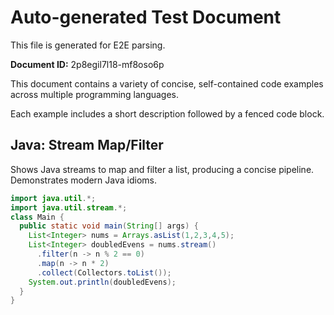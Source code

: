 # Auto-generated Test Document

This file is generated for E2E parsing.

**Document ID:** 2p8egil7l18-mf8oso6p

This document contains a variety of concise, self-contained code examples across multiple programming languages.

Each example includes a short description followed by a fenced code block.

## Java: Stream Map/Filter

Shows Java streams to map and filter a list, producing a concise pipeline. Demonstrates modern Java idioms.

```java
import java.util.*;
import java.util.stream.*;
class Main {
  public static void main(String[] args) {
    List<Integer> nums = Arrays.asList(1,2,3,4,5);
    List<Integer> doubledEvens = nums.stream()
      .filter(n -> n % 2 == 0)
      .map(n -> n * 2)
      .collect(Collectors.toList());
    System.out.println(doubledEvens);
  }
}
```


